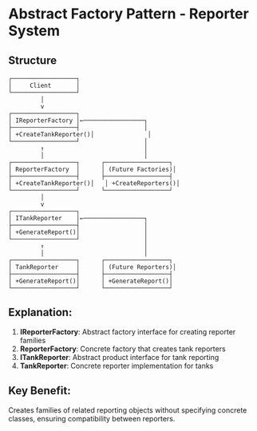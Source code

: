 # Abstract Factory Pattern - Reporter System

## Structure
```
┌──────────────────┐
│     Client       │
└──────────────────┘
         │
         v
┌──────────────────┐
│ IReporterFactory │←─────────────────┐
├──────────────────┤                  │
│ +CreateTankReporter()│               │
└──────────────────┘                  │
         ↑                            │
         │                            │
┌──────────────────┐      ┌──────────────────┐
│ ReporterFactory  │      │ (Future Factories)│
├──────────────────┤      ├──────────────────┤
│ +CreateTankReporter()│   │ +CreateReporters()│
└──────────────────┘      └──────────────────┘
         │
         v
┌──────────────────┐
│ ITankReporter    │←─────────────────┐
├──────────────────┤                  │
│ +GenerateReport()│                  │
└──────────────────┘                  │
         ↑                            │
         │                            │
┌──────────────────┐      ┌──────────────────┐
│ TankReporter     │      │ (Future Reporters)│
├──────────────────┤      ├──────────────────┤
│ +GenerateReport()│      │ +GenerateReport()│
└──────────────────┘      └──────────────────┘
```

## Explanation:
1. **IReporterFactory**: Abstract factory interface for creating reporter families
2. **ReporterFactory**: Concrete factory that creates tank reporters
3. **ITankReporter**: Abstract product interface for tank reporting
4. **TankReporter**: Concrete reporter implementation for tanks

## Key Benefit:
Creates families of related reporting objects without specifying concrete classes, ensuring compatibility between reporters.